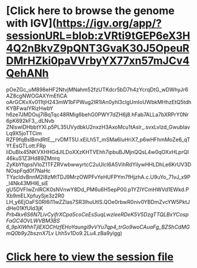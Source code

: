# [Click here to browse the genome with IGV](https://igv.org/app/?sessionURL=blob:zVRti9tGEP6eX3H4Q2nBkvZ9pQNT3GvaK30J5OpeuRDMrHZki0paVVrbyYX77xn57mJCv4QehANh
pOeZGc_uM898eHF2NtvjMNahm52fzUTKdcr5bD7h4zYcrqDtG_wDWhyJr6AZ8cgNWOGAXYmEfiCA
oArGCKvXv011tjH243mW1bFPWug2IR1lAn0yhl3cIgUmIoUWbkMHhzEtQ5tdhKYBFwaIYRizHwbY
h6ze7JMDOuj7lBqTqc48RMig6behG0PWY7dZH6j8.hFab7ALLa7bXRPrY0Nr6pK692kF3_.dLNvb
ZNlswlDHbbtYXl.p5PL35UVydbkU2nxzH3AxoMcu1tAslr_.svxLvlzd_GwublavLq9X5joTTCim
RZF9fqBslBmdRtE__rvDMT5U.xEiLh5T_mSMa6luHriX7_p6wHFhmMoZe6_qTYf.EsGTLott.FRp
IiDuBlx45NKVXHHGdJlLDoXXzKHTVEhh7ipbuBJMjnQQsL4w0qOXxHLprQI46kuS1Z3Hd89ZMnrq
ZyKbYfqpslVloZ1TFZRVwbwwyrtcC2uUlcI6A5VihRdYilywHHLDhLe6KrUV3DNOspFqd0f7NaHc
TYacldvBnnM2l8zMtTDJ9MrzOWPFvYeHUFPYm7fHjzhA.c.U9uYo_71vJ_x9P_l4Nk43MHl6_siE
gU5DVFIwZnlRCK0sNVnwY8Dd_PM6u6H5epP00.p1YZlYCmHWVd1EWkd.PXb9mELXpfuySje3z2R0
LH_y6EjOaFS0Rl6i11wZZIas7SR3lhuUtlS.QOe0rbwR0niv0YBDmZvcYW5PktJdHe01KfUld3jK
_Prb4kv6S6N7LivCyifrXCpa5coCeEsSuqLwzleeRDeK5V5DzgTTQLBxYCospFaGC4OVLWVBM3BS
6_9pXIWhhTjlEXOCHzfEHoYaungi9vVYu7qp4_trGo9woCAuaFg_BZShCdMGmQ0b9y2bsznX7Lv_
Lhh5v1Do9.2Lu4.zBa9ylgg)
# [Click here to view the session file](https://itp-mango.s3.amazonaws.com/Collaborators/Bravo/igv-webapp.2.13.5/data/alphonso/session.json?AWSAccessKeyId=AKIAV3EUZG6CZUOHWU6W&Signature=sI6GcofI20MgVFi2EoqXN0d4NNA%3D&Expires=1717147994)
